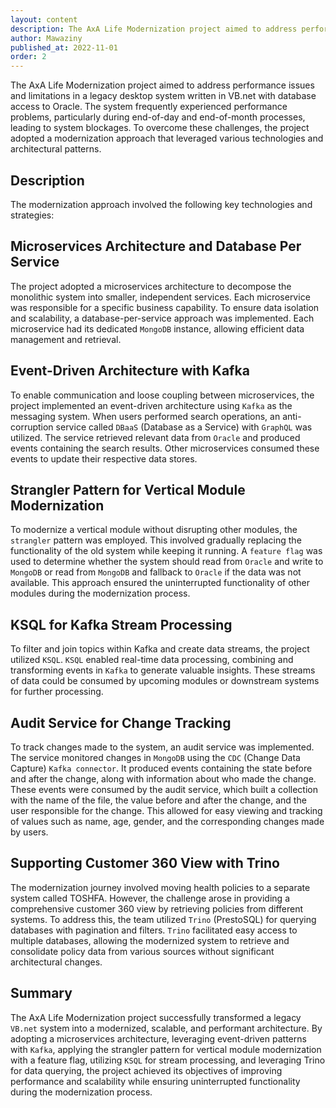```yaml
---
layout: content
description: The AxA Life Modernization project aimed to address performance issues and limitations in a legacy desktop system written in VB.net with database access to Oracle...
author: Mawaziny
published_at: 2022-11-01
order: 2
---
```

The AxA Life Modernization project aimed to address performance issues and limitations in a legacy desktop system written in VB.net with database access to Oracle. The system frequently experienced performance problems, particularly during end-of-day and end-of-month processes, leading to system blockages. To overcome these challenges, the project adopted a modernization approach that leveraged various technologies and architectural patterns.

## Description

The modernization approach involved the following key technologies and strategies:

## Microservices Architecture and Database Per Service

The project adopted a microservices architecture to decompose the monolithic system into smaller, independent services. Each microservice was responsible for a specific business capability. To ensure data isolation and scalability, a database-per-service approach was implemented. Each microservice had its dedicated `MongoDB` instance, allowing efficient data management and retrieval.

## Event-Driven Architecture with Kafka

To enable communication and loose coupling between microservices, the project implemented an event-driven architecture using `Kafka` as the messaging system. When users performed search operations, an anti-corruption service called `DBaaS` (Database as a Service) with `GraphQL` was utilized. The service retrieved relevant data from `Oracle` and produced events containing the search results. Other microservices consumed these events to update their respective data stores.

## Strangler Pattern for Vertical Module Modernization

To modernize a vertical module without disrupting other modules, the `strangler` pattern was employed. This involved gradually replacing the functionality of the old system while keeping it running. A `feature flag` was used to determine whether the system should read from `Oracle` and write to `MongoDB` or read from `MongoDB` and fallback to `Oracle` if the data was not available. This approach ensured the uninterrupted functionality of other modules during the modernization process.

## KSQL for Kafka Stream Processing

To filter and join topics within Kafka and create data streams, the project utilized `KSQL`. `KSQL` enabled real-time data processing, combining and transforming events in `Kafka` to generate valuable insights. These streams of data could be consumed by upcoming modules or downstream systems for further processing.

## Audit Service for Change Tracking

To track changes made to the system, an audit service was implemented. The service monitored changes in `MongoDB` using the `CDC` (Change Data Capture) `Kafka connector`. It produced events containing the state before and after the change, along with information about who made the change. These events were consumed by the audit service, which built a collection with the name of the file, the value before and after the change, and the user responsible for the change. This allowed for easy viewing and tracking of values such as name, age, gender, and the corresponding changes made by users.

## Supporting Customer 360 View with Trino

The modernization journey involved moving health policies to a separate system called TOSHFA. However, the challenge arose in providing a comprehensive customer 360 view by retrieving policies from different systems. To address this, the team utilized `Trino` (PrestoSQL) for querying databases with pagination and filters. `Trino` facilitated easy access to multiple databases, allowing the modernized system to retrieve and consolidate policy data from various sources without significant architectural changes.

## Summary

The AxA Life Modernization project successfully transformed a legacy `VB.net` system into a modernized, scalable, and performant architecture. By adopting a microservices architecture, leveraging event-driven patterns with `Kafka`, applying the strangler pattern for vertical module modernization with a feature flag, utilizing `KSQL` for stream processing, and leveraging Trino for data querying, the project achieved its objectives of improving performance and scalability while ensuring uninterrupted functionality during the modernization process.